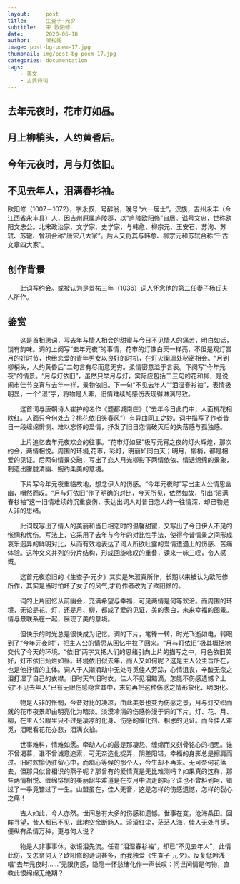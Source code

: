```yaml
---
layout:     post
title:      生查子·元夕
subtitle:   宋 欧阳修
date:       2020-06-18
author:     听松阁
image: post-bg-poem-17.jpg
thumbnail: img/post-bg-poem-17.jpg
categories: documentation
tags:
    - 美文
    - 古典诗词
---
```



## 去年元夜时，花市灯如昼。
## 月上柳梢头，人约黄昏后。
## 今年元夜时，月与灯依旧。
## 不见去年人，泪满春衫袖。


欧阳修（1007－1072），字永叔，号醉翁，晚号“六一居士”。汉族，吉州永丰（今江西省永丰县）人，因吉州原属庐陵郡，以“庐陵欧阳修”自居。谥号文忠，世称欧阳文忠公。北宋政治家、文学家、史学家，与韩愈、柳宗元、王安石、苏洵、苏轼、苏辙、曾巩合称“唐宋八大家”。后人又将其与韩愈、柳宗元和苏轼合称“千古文章四大家”。



## 创作背景

　　此词写约会。或被认为是景祐三年（1036）词人怀念他的第二任妻子杨氏夫人所作。 



## 鉴赏

　　这是首相思词，写去年与情人相会的甜蜜与今日不见情人的痛苦，明白如话，饶有韵味。词的上阕写“去年元夜”的事情，花市的灯像白天一样亮，不但是观灯赏月的好时节，也给恋爱的青年男女以良好的时机，在灯火阑珊处秘密相会。“月到柳梢头，人约黄昏后”二句言有尽而意无穷。柔情密意溢于言表。下阕写“今年元夜”的情景。“月与灯依旧”，虽然只举月与灯，实际应包括二三句的花和柳，是说闹市佳节良宵与去年一样，景物依旧。下一句“不见去年人”“泪湿春衫袖”，表情极明显，一个“湿”字，将物是人非，旧情难续的感伤表现得淋漓尽致。

　　这首词与唐朝诗人崔护的名作《题都城南庄》（“去年今日此门中，人面桃花相映红。人面只今何处去？桃花依旧笑春风”）有异曲同工之妙。词中描写了作者昔日一段缠绵悱恻、难以忘怀的爱情，抒发了旧日恋情破灭后的失落感与孤独感。

　　上片追忆去年元夜欢会的往事。“花市灯如昼”极写元宵之夜的灯火辉煌，那次约会，两情相悦。周围的环境,花市，彩灯，明丽如同白天；明月，柳梢，都是相爱的见证。后两句情景交融，写出了恋人月光柳影下两情依依、情话绵绵的景象，制造出朦胧清幽、婉约柔美的意境。

　　下片写今年元夜重临故地，想念伊人的伤感。“今年元夜时”写出主人公情思幽幽，喟然而叹。“月与灯依旧”作了明确的对比，今天所见，依然如故，引出“泪满春衫袖”这一旧情难续的沉重哀伤，表达出词人对昔日恋人的一往情深，却已物是人非的思绪。

　　此词既写出了情人的美丽和当日相恋时的温馨甜蜜，又写出了今日伊人不见的怅惘和忧伤。写法上，它采用了去年与今年的对比性手法，使得今昔情景之间形成哀乐迥异的鲜明对比，从而有效地表达了词人所欲吐露的爱情遭遇上的伤感、苦痛体验。这种文义并列的分片结构，形成回旋咏叹的重叠，读来一咏三叹，令人感慨。

　　这首元夜恋旧的《生查子·元夕》其实是朱淑真所作，长期以来被认为欧阳修所作，其实是当时怕坏了女子的风气,才将作者改为了欧阳修的。

　　词的上片回忆从前幽会，充满希望与幸福，可见两情是何等欢洽。而周围的环境，无论是花、灯，还是月、柳，都成了爱的见证，美的表白，未来幸福的图景。情与景联系在一起，展现了美的意境。

　　但快乐的时光总是很快成为记忆。词的下片，笔锋一转，时光飞逝如电，转眼到了“今年元夜时”，把主人公的情思从回忆中拉了回来。“月与灯依旧”极其概括地交代了今天的环境。“依旧”两字又把人们的思绪引向上片的描写之中，月色依旧美好，灯市依旧灿烂如昼。环境依旧似去年，而人又如何呢？这是主人公主旨所在，也是他抒情的主体。词人于人潮涌动中无处寻觅佳人芳踪，心情沮丧，辛酸无奈之泪打湿了自己的衣襟。旧时天气旧时衣，佳人不见泪黯滴，怎能不伤感遗憾？上句“不见去年人”已有无限伤感隐含其中，末句再把这种伤感之情形象化、明朗化。

　　物是人非的怅惘，今昔对比的凄凉，由此美景也变为伤感之景，月与灯交织而就的花市夜景即由明亮化为暗淡。淡漠冷清的伤感弥漫于词的下片。灯、花、月、柳，在主人公眼里只不过是凄凉的化身、伤感的催化剂、相思的见证。而今佳人难觅，泪眼看花花亦悲，泪满衣袖。

　　世事难料，情难如愿。牵动人心的最是那凄怨、缠绵而又刻骨铭心的相思。谁不曾渴慕，谁不曾诚意追索，可无奈造化捉弄，阴差阳错，幸福的身影总是擦肩而过。旧时欢愉仍驻留心中，而痴心等候的那个人，今生却不再来。无可奈何花落去，但那只似曾相识的燕子呢？那曾有的爱情真是无比难测吗？如果真的这样，那些两情相悦、缠绵悱恻的美丽韶华难道是在岁月中流走的吗？谁也不曾料到呵，错过了一季竟错过了一生。山盟虽在，佳人无音，这是怎样的伤感遗憾，怎样的裂心之痛！

　　古人如此，今人亦然。世间总有太多的伤感和遗憾。世事在变，沧海桑田。回眸寻望，昔人都已不见，此地空余断肠人。滚滚红尘，茫茫人海，佳人无处寻觅，便纵有柔情万种，更与何人说？

　　物是人非事事休，欲语泪先流。任君“泪湿春衫袖”，却已“不见去年人”，此情此伤，又怎奈何天？欧阳修的诗词甚多，而我独爱《生查子·元夕》。反复低吟浅唱“去年元夜时……”无限伤感，隐隐一怀愁绪化作一声长叹：问世间情是何物，直教此恨绵绵无绝期？

